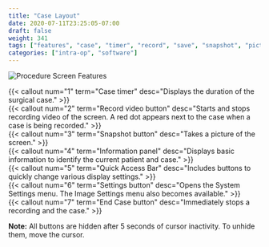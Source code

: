 ```yaml
---
title: "Case Layout"
date: 2020-07-11T23:25:05-07:00
draft: false
weight: 341
tags: ["features", "case", "timer", "record", "save", "snapshot", "picture", "photo", "quick", "access", "information", "patient", "settings", "menu", "end", "UI", "interface"]
categories: ["intra-op", "software"]
---
```


![Procedure Screen Features](/images/sw_procedure_screen_overview.svg)

{{< callout num="1" term="Case timer" desc="Displays the duration of the surgical case." >}}  
{{< callout num="2" term="Record video button" desc="Starts and stops recording video of the screen. A red dot appears next to the case when a case is being recorded." >}}  
{{< callout num="3" term="Snapshot button" desc="Takes a picture of the screen." >}}  
{{< callout num="4" term="Information panel" desc="Displays basic information to identify the current patient and case." >}}  
{{< callout num="5" term="Quick Access Bar" desc="Includes buttons to quickly change various display settings." >}}  
{{< callout num="6" term="Settings button" desc="Opens the System Settings menu. The Image Settings menu also becomes available." >}}  
{{< callout num="7" term="End Case button" desc="Immediately stops a recording and the case." >}}  

**Note:** All buttons are hidden after 5 seconds of cursor inactivity. To unhide them, move the cursor.
